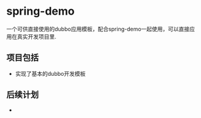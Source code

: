 # spring-demo
一个可供直接使用的dubbo应用模板，配合spring-demo一起使用，可以直接应用在真实开发项目里.
## 项目包括
-  实现了基本的dubbo开发模板
## 后续计划
-  
